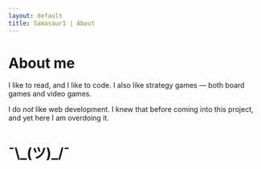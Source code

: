 ```yaml
---
layout: default
title: Samasaur1 | About
---
```

# About me
I like to read, and I like to code. I also like strategy games — both board games and video games.

I do *not* like web development. I knew that before coming into this project, and yet here I am overdoing it.
# ¯\\\_(ツ)\_/¯

<!-- ![GitHub Stats](https://github-readme-stats.vercel.app/api?username=Samasaur1&show_icons=true&theme=slateorange)

![Most Used Langauges](https://github-readme-stats.vercel.app/api/top-langs/?username=Samasaur1&langs_count=6&layout=compact) -->

